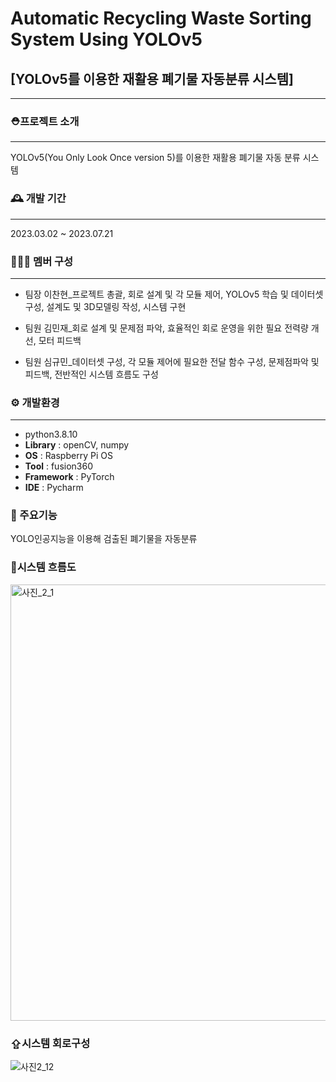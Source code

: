 # Automatic Recycling Waste Sorting System Using YOLOv5
## [YOLOv5를 이용한 재활용 폐기물 자동분류 시스템]
-------------------------------------
###  ⛑️프로젝트 소개
---
YOLOv5(You Only Look Once version 5)를 이용한 재활용 폐기물 자동 분류 시스템

### 🕰️ 개발 기간
---
2023.03.02 ~ 2023.07.21

### 🧑‍🤝‍🧑 멤버 구성
---
- 팀장 이찬현_프로젝트 총괄, 회로 설계 및 각 모듈 제어, YOLOv5 학습 및 데이터셋 구성, 설계도 및 3D모델링 작성, 시스템 구현

- 팀원 김민재_회로 설계 및 문제점 파악, 효율적인 회로 운영을 위한 필요 전력량 개선, 모터 피드백

- 팀원 심규민_데이터셋 구성, 각 모듈 제어에 필요한 전달 함수 구성, 문제점파악 및 피드백, 전반적인 시스템 흐름도 구성

### ⚙️ 개발환경
---
* python3.8.10
* **Library** : openCV, numpy
* **OS** : Raspberry Pi OS
* **Tool** : fusion360
* **Framework** : PyTorch
* **IDE** : Pycharm

### 📌 주요기능

YOLO인공지능을 이용해 검출된 폐기물을 자동분류

### 🔁시스템 흐름도
<img width="698" alt="사진_2_1" src="https://github.com/suta-man/Automatic-Recycling-Waste-Sorting-System-Using-YOLOv5/assets/130136862/f1b73893-1716-4573-8f9d-92f22726a20f">

### ⇪시스템 회로구성
![사진2_12](https://github.com/suta-man/Automatic-Recycling-Waste-Sorting-System-Using-YOLOv5/assets/130136862/295e78c5-22dc-4251-afe4-3803d5aec2a8)

